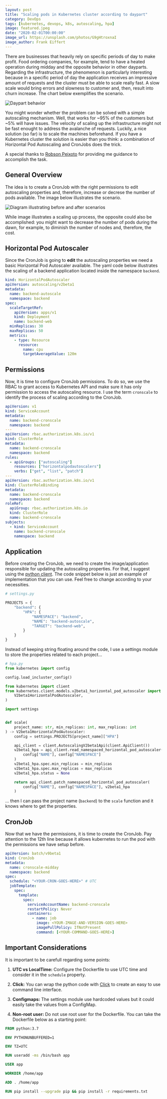 ```yaml
---
layout: post
title: "Scaling pods in Kubernetes cluster according to daypart"
category: DevOps
tags: [kubernetes, devops, k8s, autoscaling, hpa]
image: featured.jpeg
date: "2020-02-01T00:00:00"
image_url: https://unsplash.com/photos/G9gHtroxnaI
image_author: Frank Eiffert
---
```


There are businesses that heavily rely on specific periods of day to make profit. Food ordering companies, for example, tend to have a heated operation during midday and the opposite behavior in other dayparts. Regarding the infrastructure, the phenomenon is particularly interesting because in a specific period of day the application receives an impressive amount of requests and the cluster must be able to scale really fast. A slow scale would bring errors and slowness to customer and, then, result into churn increase. The chart below exemplifies the scenario.

![Daypart behavior](./daypart_behavior_chart.png "Daypart behavior")

You might wonder whether the problem can be solved with a simple autoscaling mechanism. Well, that works for ~95% of the customers but ~5% will have issues. The velocity of scaling up the infrastructure might not be fast enought to address the avalanche of requests. Luckily, a nice solution (so far) is to scale the machines beforehand. If you have a Kubernetes cluster the solution is easier than you think: a combination of Horizontal Pod Autoscaling and CronJobs does the trick.

A special thanks to [Robson Peixoto](https://www.linkedin.com/in/robsonpeixoto/) for providing me guidance to accomplish the task.

## General Overview

The idea is to create a CronJob with the right permissions to edit autoscaling properties and, therefore, increase or decrese the number of pods available. The image below illustrates the scenario.

![Diagram illustrating before and after scenarios](./before_after_cronscale.png "Diagram illustrating before and after scenarios")

While image illustrates a scaling up process, the opposite could also be accomplished: you might want to decrease the number of pods during the dawn, for example, to diminish the number of nodes and, therefore, the cost.

## Horizontal Pod Autoscaler

Since the CronJob is going to **edit** the autoscaling properties we need a basic Horizontal Pod Autoscaler available. The yaml code below illustrates the scaling of a backend application located inside the namespace `backend`.

```yaml
kind: HorizontalPodAutoscaler
apiVersion: autoscaling/v2beta1
metadata:
  name: backend-autoscale
  namespace: backend
spec:
  scaleTargetRef:
    apiVersion: apps/v1
    kind: Deployment
    name: backend-web
  minReplicas: 30
  maxReplicas: 50
  metrics:
    - type: Resource
      resource:
        name: cpu
        targetAverageValue: 120m
```

## Permissions

Now, it is time to configure CronJob permissions. To do so, we use the RBAC to grant access to Kubernetes API and make sure it has only permission to access the autoscaling resource. I use the term `cronscale` to identify the process of scaling according to the CronJob.

```yaml
apiVersion: v1
kind: ServiceAccount
metadata:
  name: backend-cronscale
  namespace: backend
---
apiVersion: rbac.authorization.k8s.io/v1
kind: ClusterRole
metadata:
  name: backend-cronscale
  namespace: backend
rules:
  - apiGroups: ["autoscaling"]
    resources: ["horizontalpodautoscalers"]
    verbs: ["get", "list", "patch"]
---
apiVersion: rbac.authorization.k8s.io/v1
kind: ClusterRoleBinding
metadata:
  name: backend-cronscale
  namespace: backend
roleRef:
  apiGroup: rbac.authorization.k8s.io
  kind: ClusterRole
  name: backend-cronscale
subjects:
  - kind: ServiceAccount
    name: backend-cronscale
    namespace: backend
```

## Application

Before creating the CronJob, we need to create the image/application responsible for updating the autoscaling properties. For that, I suggest using the [python client](https://github.com/kubernetes-client/python). The code snippet below is just an example of implementation that you can use. Feel free to change according to your necessities.

```python
# settings.py

PROJECTS = {
    "backend": {
        "HPA": {
            "NAMESPACE": "backend",
            "NAME": "backend-autoscale",
            "TARGET": "backend-web",
        }
    }
}
```

Instead of keeping string floating around the code, I use a settings module to store the properties related to each project...

```python
# hpa.py
from kubernetes import config

config.load_incluster_config()

from kubernetes import client
from kubernetes.client.models.v2beta1_horizontal_pod_autoscaler import (
    V2beta1HorizontalPodAutoscaler,
)

import settings


def scale(
    project_name: str, min_replicas: int, max_replicas: int
) -> V2beta1HorizontalPodAutoscaler:
    config = settings.PROJECTS[project_name]["HPA"]

    api_client = client.AutoscalingV2beta1Api(client.ApiClient())
    v2beta1_hpa = api_client.read_namespaced_horizontal_pod_autoscaler(
        config["NAME"], config["NAMESPACE"]
    )
    v2beta1_hpa.spec.min_replicas = min_replicas
    v2beta1_hpa.spec.max_replicas = max_replicas
    v2beta1_hpa.status = None

    return api_client.patch_namespaced_horizontal_pod_autoscaler(
        config["NAME"], config["NAMESPACE"], v2beta1_hpa
    )
```

... then I can pass the project name (`backend`) to the `scale` function and it knows where to get the properties.

## CronJob

Now that we have the permissions, it is time to create the CronJob. Pay attention to the 12th line because it allows kubernetes to run the pod with the permissions we have setup before.

```yaml
apiVersion: batch/v9beta1
kind: CronJob
metadata:
  name: cronscale-midday
  namespace: backend
spec:
  schedule: "<YOUR-CRON-GOES-HERE>" # UTC
  jobTemplate:
    spec:
      template:
        spec:
          serviceAccountName: backend-cronscale
          restartPolicy: Never
          containers:
            - name: job
              image: <YOUR-IMAGE-AND-VERSION-GOES-HERE>
              imagePullPolicy: IfNotPresent
              command: [<YOUR-COMMAND-GOES-HERE>]
```

## Important Considerations

It is important to be carefull regarding some points:

1. **UTC vs LocalTime:** Configure the Dockerfile to use UTC time and consider it in the `schedule` property.

2. **Click:** You can wrap the python code with [Click](https://click.palletsprojects.com/en/7.x/) to create an easy to use command line interface.

3. **Configmaps:** The settings module use hardcoded values but it could easily take the values from a ConfigMap.

4. **Non-root user:** Do not use root user for the Dockerfile. You can take the Dockerfile below as a starting point:

```dockerfile
FROM python:3.7

ENV PYTHONUNBUFFERED=1

ENV TZ=UTC

RUN useradd -ms /bin/bash app

USER app

WORKDIR /home/app

ADD . /home/app

RUN pip install --upgrade pip && pip install -r requirements.txt
```

